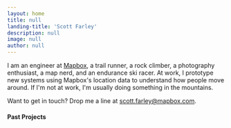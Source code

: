 ```yaml
---
layout: home
title: null
landing-title: 'Scott Farley'
description: null
image: null
author: null
---
```


I am an engineer at [Mapbox](http://mapbox.com), a trail runner, a rock climber, a photography enthusiast, a map nerd, and an endurance ski racer. At work, I prototype new systems using Mapbox's location data to understand how people move around. If I'm not at work, I'm usually doing something in the mountains.

Want to get in touch? Drop me a line at [scott.farley@mapbox.com](mailto:scott.farley@mapbox.com).


#### Past Projects
